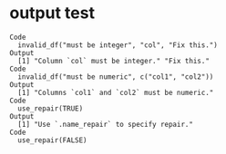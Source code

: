 # output test

    Code
      invalid_df("must be integer", "col", "Fix this.")
    Output
      [1] "Column `col` must be integer." "Fix this."                    
    Code
      invalid_df("must be numeric", c("col1", "col2"))
    Output
      [1] "Columns `col1` and `col2` must be numeric."
    Code
      use_repair(TRUE)
    Output
      [1] "Use `.name_repair` to specify repair."
    Code
      use_repair(FALSE)

